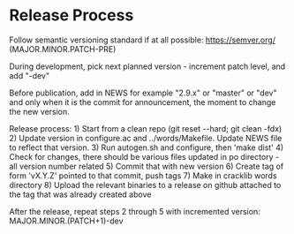 Release Process
===============

Follow semantic versioning standard if at all possible: https://semver.org/ (MAJOR.MINOR.PATCH-PRE)

During development, pick next planned version - increment patch level, and add "-dev"

Before publication, add in NEWS for example "2.9.x" or "master" or "dev" and only when it is the commit
for announcement, the moment to change the new version.

Release process:
	1) Start from a clean repo (git reset --hard; git clean -fdx)
	2) Update version in configure.ac and ../words/Makefile. Update NEWS file to reflect that version.
	3) Run autogen.sh and configure, then 'make dist'
	4) Check for changes, there should be various files updated in po directory - all version number related
	5) Commit that with new version
	6) Create tag of form 'vX.Y.Z' pointed to that commit, push tags
	7) Make in cracklib words directory
	8) Upload the relevant binaries to a release on github attached to the tag that was already created above

After the release, repeat steps 2 through 5 with incremented version: MAJOR.MINOR.(PATCH+1)-dev

